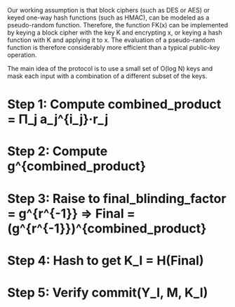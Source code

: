 Our working assumption is that block ciphers (such as DES or AES) or keyed one-way hash functions (such as HMAC), 
can be modeled as a pseudo-random function. Therefore, the function FK(x) can be implemented by 
keying a block cipher with the key K and encrypting x, or keying a hash function with K and applying it to x.
The evaluation of a pseudo-random function is therefore considerably more efficient than a typical public-key operation.

The main idea of the protocol is to use a small set of O(log N) keys and mask each input with a combination of a different subset of the keys. 

# Step 1: Compute combined_product = Π_j a_j^{i_j}·r_j
# Step 2: Compute g^{combined_product}
# Step 3: Raise to final_blinding_factor = g^{r^{-1}} => Final = (g^{r^{-1}})^{combined_product}
# Step 4: Hash to get K_I = H(Final)
# Step 5: Verify commit(Y_I, M, K_I)